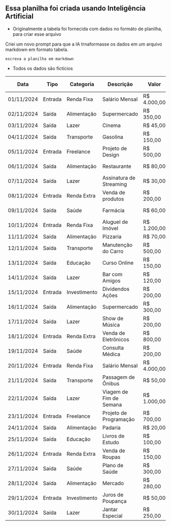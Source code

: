 ## Essa planilha foi criada usando Inteligência Artificial

* Originalmente a tabela foi fornecida com dados no formáto de planilha, para criar esse arquivo 

Criei um novo prompt para que a IA trnaformasse os dados em um arquivo markdown em formato tabela.

```
escreva a planilha em markdown 
```


* Todos os dados são fictícios


| Data       | Tipo     | Categoria     | Descrição                 | Valor        | Operação Bancária    | Status   |
|------------|----------|---------------|---------------------------|--------------|----------------------|----------|
| 01/11/2024 | Entrada  | Renda Fixa    | Salário Mensal            | R$ 4.000,00  | Conta               | Recebido |
| 02/11/2024 | Saída    | Alimentação   | Supermercado              | R$ 350,00    | Cartão de Crédito    | Pago     |
| 03/11/2024 | Saída    | Lazer         | Cinema                    | R$ 45,00     | Dinheiro            | Pago     |
| 04/11/2024 | Saída    | Transporte    | Gasolina                  | R$ 150,00    | Pix                 | Pago     |
| 05/11/2024 | Entrada  | Freelance     | Projeto de Design         | R$ 500,00    | Transferência       | Recebido |
| 06/11/2024 | Saída    | Alimentação   | Restaurante               | R$ 80,00     | Cartão de Crédito    | Pago     |
| 07/11/2024 | Saída    | Lazer         | Assinatura de Streaming   | R$ 30,00     | Débito Automático   | Pago     |
| 08/11/2024 | Entrada  | Renda Extra   | Venda de produtos         | R$ 200,00    | Dinheiro            | Recebido |
| 09/11/2024 | Saída    | Saúde         | Farmácia                  | R$ 60,00     | Cartão de Crédito    | Pago     |
| 10/11/2024 | Entrada  | Renda Fixa    | Aluguel de Imóvel         | R$ 1.200,00  | Conta               | Recebido |
| 11/11/2024 | Saída    | Alimentação   | Pizzaria                  | R$ 70,00     | Pix                 | Pago     |
| 12/11/2024 | Saída    | Transporte    | Manutenção do Carro       | R$ 500,00    | Boleto              | Pendente |
| 13/11/2024 | Saída    | Educação      | Curso Online              | R$ 150,00    | Transferência       | Pago     |
| 14/11/2024 | Saída    | Lazer         | Bar com Amigos            | R$ 120,00    | Dinheiro            | Pago     |
| 15/11/2024 | Entrada  | Investimento  | Dividendos Ações          | R$ 200,00    | Conta               | Recebido |
| 16/11/2024 | Saída    | Alimentação   | Supermercado              | R$ 300,00    | Cartão de Crédito    | Pago     |
| 17/11/2024 | Saída    | Lazer         | Show de Música            | R$ 200,00    | Dinheiro            | Pago     |
| 18/11/2024 | Entrada  | Renda Extra   | Venda de Eletrônicos      | R$ 800,00    | Pix                 | Recebido |
| 19/11/2024 | Saída    | Saúde         | Consulta Médica           | R$ 200,00    | Transferência       | Pago     |
| 20/11/2024 | Entrada  | Renda Fixa    | Salário Mensal            | R$ 4.000,00  | Conta               | Recebido |
| 21/11/2024 | Saída    | Transporte    | Passagem de Ônibus        | R$ 50,00     | Cartão de Crédito    | Pago     |
| 22/11/2024 | Saída    | Lazer         | Viagem de Fim de Semana   | R$ 1.000,00  | Cartão de Crédito    | Pendente |
| 23/11/2024 | Entrada  | Freelance     | Projeto de Programação    | R$ 700,00    | Transferência       | Recebido |
| 24/11/2024 | Saída    | Alimentação   | Padaria                   | R$ 20,00     | Dinheiro            | Pago     |
| 25/11/2024 | Saída    | Educação      | Livros de Estudo          | R$ 100,00    | Pix                 | Pago     |
| 26/11/2024 | Entrada  | Renda Extra   | Venda de Roupas           | R$ 150,00    | Dinheiro            | Recebido |
| 27/11/2024 | Saída    | Saúde         | Plano de Saúde            | R$ 300,00    | Débito Automático   | Pago     |
| 28/11/2024 | Saída    | Alimentação   | Mercado                   | R$ 280,00    | Cartão de Crédito    | Pago     |
| 29/11/2024 | Entrada  | Investimento  | Juros de Poupança         | R$ 50,00     | Conta               | Recebido |
| 30/11/2024 | Saída    | Lazer         | Jantar Especial           | R$ 250,00    | Cartão de Crédito    | Pago     |
